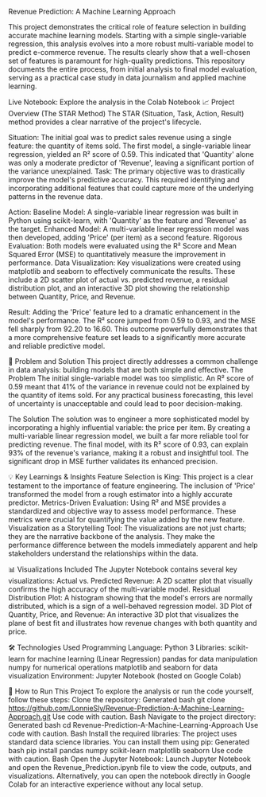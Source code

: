Revenue Prediction: A Machine Learning Approach

This project demonstrates the critical role of feature selection in building accurate machine learning models. Starting with a simple single-variable regression, this analysis evolves into a more robust multi-variable model to predict e-commerce revenue. The results clearly show that a well-chosen set of features is paramount for high-quality predictions.
This repository documents the entire process, from initial analysis to final model evaluation, serving as a practical case study in data journalism and applied machine learning.

Live Notebook: Explore the analysis in the Colab Notebook
📈 Project Overview (The STAR Method)
The STAR (Situation, Task, Action, Result) method provides a clear narrative of the project's lifecycle.

Situation: The initial goal was to predict sales revenue using a single feature: the quantity of items sold. The first model, a single-variable linear regression, yielded an R² score of 0.59. This indicated that 'Quantity' alone was only a moderate predictor of 'Revenue', leaving a significant portion of the variance unexplained.
Task: The primary objective was to drastically improve the model's predictive accuracy. This required identifying and incorporating additional features that could capture more of the underlying patterns in the revenue data.

Action:
Baseline Model: A single-variable linear regression was built in Python using scikit-learn, with 'Quantity' as the feature and 'Revenue' as the target.
Enhanced Model: A multi-variable linear regression model was then developed, adding 'Price' (per item) as a second feature.
Rigorous Evaluation: Both models were evaluated using the R² Score and Mean Squared Error (MSE) to quantitatively measure the improvement in performance.
Data Visualization: Key visualizations were created using matplotlib and seaborn to effectively communicate the results. These include a 2D scatter plot of actual vs. predicted revenue, a residual distribution plot, and an interactive 3D plot showing the relationship between Quantity, Price, and Revenue.

Result: Adding the 'Price' feature led to a dramatic enhancement in the model's performance. The R² score jumped from 0.59 to 0.93, and the MSE fell sharply from 92.20 to 16.60. This outcome powerfully demonstrates that a more comprehensive feature set leads to a significantly more accurate and reliable predictive model.

🎯 Problem and Solution
This project directly addresses a common challenge in data analysis: building models that are both simple and effective.
The Problem
The initial single-variable model was too simplistic. An R² score of 0.59 meant that 41% of the variance in revenue could not be explained by the quantity of items sold. For any practical business forecasting, this level of uncertainty is unacceptable and could lead to poor decision-making.

The Solution
The solution was to engineer a more sophisticated model by incorporating a highly influential variable: the price per item. By creating a multi-variable linear regression model, we built a far more reliable tool for predicting revenue. The final model, with its R² score of 0.93, can explain 93% of the revenue's variance, making it a robust and insightful tool. The significant drop in MSE further validates its enhanced precision.

💡 Key Learnings & Insights
Feature Selection is King: This project is a clear testament to the importance of feature engineering. The inclusion of 'Price' transformed the model from a rough estimator into a highly accurate predictor.
Metrics-Driven Evaluation: Using R² and MSE provides a standardized and objective way to assess model performance. These metrics were crucial for quantifying the value added by the new feature.
Visualization as a Storytelling Tool: The visualizations are not just charts; they are the narrative backbone of the analysis. They make the performance difference between the models immediately apparent and help stakeholders understand the relationships within the data.

📊 Visualizations Included
The Jupyter Notebook contains several key visualizations:
Actual vs. Predicted Revenue: A 2D scatter plot that visually confirms the high accuracy of the multi-variable model.
Residual Distribution Plot: A histogram showing that the model's errors are normally distributed, which is a sign of a well-behaved regression model.
3D Plot of Quantity, Price, and Revenue: An interactive 3D plot that visualizes the plane of best fit and illustrates how revenue changes with both quantity and price.

🛠️ Technologies Used
Programming Language: Python 3
Libraries:
scikit-learn for machine learning (Linear Regression)
pandas for data manipulation
numpy for numerical operations
matplotlib and seaborn for data visualization
Environment: Jupyter Notebook (hosted on Google Colab)

🚀 How to Run This Project
To explore the analysis or run the code yourself, follow these steps:
Clone the repository:
Generated bash
git clone https://github.com/LonnieSly/Revenue-Prediction-A-Machine-Learning-Approach.git
Use code with caution.
Bash
Navigate to the project directory:
Generated bash
cd Revenue-Prediction-A-Machine-Learning-Approach
Use code with caution.
Bash
Install the required libraries:
The project uses standard data science libraries. You can install them using pip:
Generated bash
pip install pandas numpy scikit-learn matplotlib seaborn
Use code with caution.
Bash
Open the Jupyter Notebook:
Launch Jupyter Notebook and open the Revenue_Prediction.ipynb file to view the code, outputs, and visualizations.
Alternatively, you can open the notebook directly in Google Colab for an interactive experience without any local setup.
